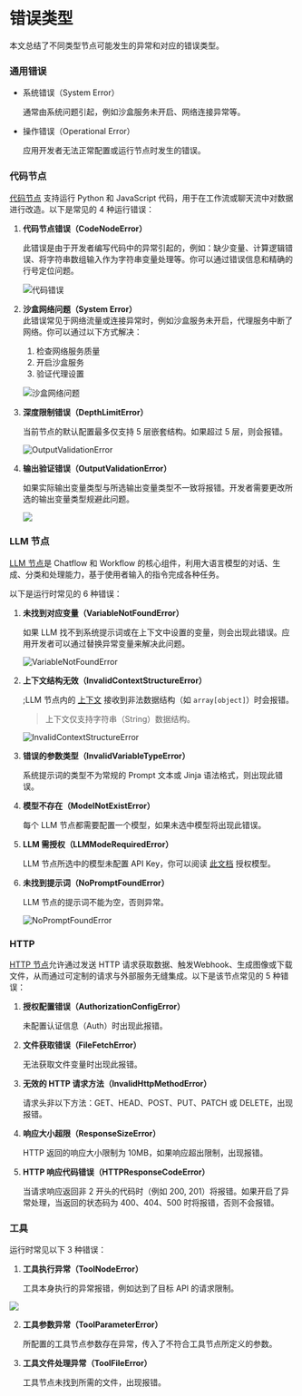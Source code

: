 # 错误类型

本文总结了不同类型节点可能发生的异常和对应的错误类型。

### 通用错误

*   系统错误（System Error）

    通常由系统问题引起，例如沙盒服务未开启、网络连接异常等。
*   操作错误（Operational Error）

    应用开发者无法正常配置或运行节点时发生的错误。

### 代码节点

[代码节点](https://docs.dify.ai/guides/workflow/node/code) 支持运行 Python 和 JavaScript 代码，用于在工作流或聊天流中对数据进行改造。以下是常见的 4 种运行错误：

1.  **代码节点错误（CodeNodeError）**

    此错误是由于开发者编写代码中的异常引起的，例如：缺少变量、计算逻辑错误、将字符串数组输入作为字符串变量处理等。你可以通过错误信息和精确的行号定位问题。



    ![代码错误](https://assets-docs.dify.ai/2024/12/c86b11af7f92368180ea1bac38d77083.png)
2.  **沙盒网络问题（System Error）**\
    此错误常见于网络流量或连接异常时，例如沙盒服务未开启，代理服务中断了网络。你可以通过以下方式解决：

    1. 检查网络服务质量
    2. 开启沙盒服务
    3. 验证代理设置



    ![沙盒网络问题](https://assets-docs.dify.ai/2024/12/d95007adf67c4f232e46ec455c348e2c.PNG)
3.  **深度限制错误（DepthLimitError）**

    当前节点的默认配置最多仅支持 5 层嵌套结构。如果超过 5 层，则会报错。



    ![OutputValidationError](https://assets-docs.dify.ai/2024/12/5649d52a6e80ddd4180b336266701f7b.png)


4.  **输出验证错误（OutputValidationError）**

    如果实际输出变量类型与所选输出变量类型不一致将报错。开发者需要更改所选的输出变量类型规避此问题。



    ![](https://assets-docs.dify.ai/2024/12/ab8cae01a590b037017dfe9ea4dbbb8b.png)

### LLM 节点

[LLM 节点](https://docs.dify.ai/guides/workflow/node/llm)是 Chatflow 和 Workflow 的核心组件，利用大语言模型的对话、生成、分类和处理能力，基于使用者输入的指令完成各种任务。

以下是运行时常见的 6 种错误：

1.  **未找到对应变量（VariableNotFoundError）**

    如果 LLM 找不到系统提示词或在上下文中设置的变量，则会出现此错误。应用开发者可以通过替换异常变量来解决此问题。



    ![VariableNotFoundError](https://assets-docs.dify.ai/2024/12/f20c5fbde345144de6183374ab277662.png)
2.  **上下文结构无效（InvalidContextStructureError）**

    ;LLM 节点内的 [上下文](https://docs.dify.ai/guides/workflow/node/llm#explanation-of-special-variables) 接收到非法数据结构（如 `array[object]`）时会报错。

    > 上下文仅支持字符串（String）数据结构。



    ![InvalidContextStructureError](https://assets-docs.dify.ai/2024/12/f20c5fbde345144de6183374ab277662.png)
3.  **错误的参数类型（InvalidVariableTypeError）**

    系统提示词的类型不为常规的 Prompt 文本或 Jinja 语法格式，则出现此错误。
4.  **模型不存在（ModelNotExistError）**

    每个 LLM 节点都需要配置一个模型，如果未选中模型将出现此错误。
5.  **LLM 需授权（LLMModeRequiredError）**

    LLM 节点所选中的模型未配置 API Key，你可以阅读 [此文档](https://docs.dify.ai/guides/tools/tool-configuration) 授权模型。
6.  **未找到提示词（NoPromptFoundError）**

    LLM 节点的提示词不能为空，否则异常。



    ![NoPromptFoundError](https://assets-docs.dify.ai/2024/12/9882f7a5ee544508ba11b51fb469a911.png)

### HTTP

[HTTP 节点](https://docs.dify.ai/guides/workflow/node/http-request)允许通过发送 HTTP 请求获取数据、触发Webhook、生成图像或下载文件，从而通过可定制的请求与外部服务无缝集成。以下是该节点常见的 5 种错误：

1.  **授权配置错误（AuthorizationConfigError）**

    未配置认证信息（Auth）时出现此报错。
2.  **文件获取错误（FileFetchError）**

    无法获取文件变量时出现此报错。
3.  **无效的 HTTP 请求方法（InvalidHttpMethodError）**

    请求头非以下方法：GET、HEAD、POST、PUT、PATCH 或 DELETE，出现报错。
4.  **响应大小超限（ResponseSizeError）**

    HTTP 返回的响应大小限制为 10MB，如果响应超出限制，出现报错。
5.  **HTTP 响应代码错误（HTTPResponseCodeError）**

    当请求响应返回非 2 开头的代码时（例如 200, 201）将报错。如果开启了异常处理，当返回的状态码为 400、404、500 时将报错，否则不会报错。

### 工具

运行时常见以下 3 种错误：

1.  **工具执行异常（ToolNodeError）**

    工具本身执行的异常报错，例如达到了目标 API 的请求限制。

![](https://assets-docs.dify.ai/2024/12/84af0831b7cb23e64159dfbba80e9b28.jpg)

2.  **工具参数异常（ToolParameterError）**

    所配置的工具节点参数存在异常，传入了不符合工具节点所定义的参数。
3.  **工具文件处理异常（ToolFileError）**

    工具节点未找到所需的文件，出现报错。





